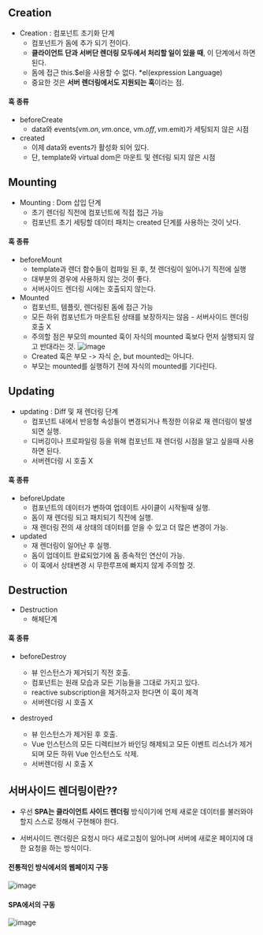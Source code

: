 ## Creation
- Creation : 컴포넌트 초기화 단계
    - 컴포넌트가 돔에 추가 되기 전이다.
    - **클라이언트 단과 서버단 렌더링 모두에서 처리할 일이 있을 때**, 이 단계에서 하면된다.
    - 돔에 접근 this.$el을 사용할 수 없다. *el(expression Language)
    - 중요한 것은 **서버 렌더링에서도 지원되는 훅**이라는 점.

#### 훅 종류
- beforeCreate
    - data와 events(vm.$on, vm.$once, vm.$off, vm.$emit)가 세팅되지 않은 시점
- created 
    - 이제 data와 events가 활성화 되어 있다.
    - 단, template와 virtual dom은 마운트 및 렌더링 되지 않은 시점

## Mounting
- Mounting : Dom 삽입 단계
    - 초기 렌더링 직전에 컴포넌트에 직접 접근 가능
    - 컴포넌트 초기 세팅할 데이터 패치는 created 단계를 사용하는 것이 낫다.

#### 훅 종류
- beforeMount 
    - template과 렌더 함수들이 컴파일 된 후, 첫 렌더링이 일어나기 직전에 실행
    - 대부분의 경우에 사용하지 않는 것이 좋다.
    - 서버사이드 렌더링 시에는 호출되지 않는다.
- Mounted 
    - 컴포넌트, 템플릿, 렌더링된 돔에 접근 가능
    - 모든 하위 컴포넌트가 마운트된 상태를 보장하지는 않음 - 서버사이드 렌더링 호출 X
    - 주의할 점은 부모의 mounted 훅이 자식의 mounted 훅보다 먼저 실행되지 않고 반대라는 것.
    ![image](https://user-images.githubusercontent.com/38865267/94395982-d9c42080-019b-11eb-960a-3948bbe8943a.png)
    - Created 훅은 부모 -> 자식 순, but mounted는 아니다.
    - 부모는 mounted를 실행하기 전에 자식의 mounted를 기다린다.

## Updating
- updating : Diff 및 재 렌더링 단계
    - 컴포넌트 내에서 반응형 속성들이 변경되거나 특정한 이유로 재 렌더링이 발생되면 실행.
    - 디버깅이나 프로파일링 등을 위해 컴포넌트 재 렌더링 시점을 알고 싶을때 사용하면 된다.
    - 서버렌더링 시 호출 X 

#### 훅 종류
- beforeUpdate
    - 컴포넌트의 데이터가 변하여 업데이트 사이클이 시작될때 실행.
    - 돔이 재 렌더링 되고 패치되기 직전에 실행.
    - 재 렌더링 전의 새 상태의 데이터를 얻을 수 있고 더 많은 변경이 가능.
- updated
    - 재 렌더링이 일어난 후 실행.
    - 돔이 업데이트 완료되었기에 돔 종속적인 연산이 가능.
    - 이 훅에서 상태변경 시 무한루프에 빠지지 않게 주의할 것.

## Destruction
- Destruction
    - 해체단계

#### 훅 종류
- beforeDestroy
    - 뷰 인스턴스가 제거되기 직전 호출.
    - 컴포넌트는 원래 모습과 모든 기능들을 그대로 가지고 있다.
    - reactive subscription을 제거하고자 한다면 이 훅이 제격
    - 서버렌더링 시 호출 X

- destroyed
    - 뷰 인스턴스가 제거된 후 호출.
    - Vue 인스턴스의 모든 디렉티브가 바인딩 해제되고 모든 이벤트 리스너가 제거되며 모든 하위 Vue 인스턴스도 삭제.
    - 서버렌더링 시 호출 X  
    


## 서버사이드 렌더링이란??
- 우선 **SPA는 클라이언트 사이드 렌더링** 방식이기에 언제 새로운 데이터를 불러와야할지 스스로 정해서 구현해야 한다.

- 서버사이드 랜더링은 요청시 마다 새로고침이 일어나며 서버에 새로운 페이지에 대한 요청을 하는 방식이다.  


#### 전통적인 방식에서의 웹페이지 구동  
![image](https://user-images.githubusercontent.com/38865267/94397105-1bee6180-019e-11eb-8e6f-76bc08312dad.png)
  
#### SPA에서의 구동
![image](https://user-images.githubusercontent.com/38865267/94397152-31fc2200-019e-11eb-8e99-df7031dcf05d.png)